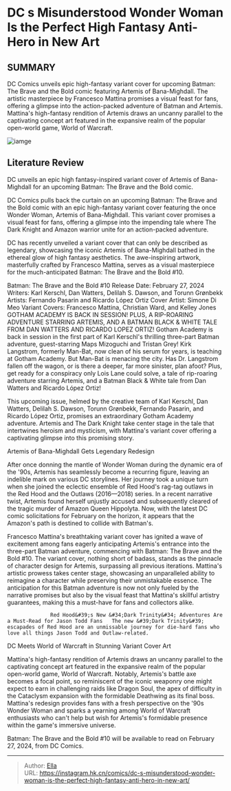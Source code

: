 # DC s Misunderstood Wonder Woman Is the Perfect High Fantasy Anti-Hero in New Art


## SUMMARY 



  DC Comics unveils epic high-fantasy variant cover for upcoming Batman: The Brave and the Bold comic featuring Artemis of Bana-Mighdall.   The artistic masterpiece by Francesco Mattina promises a visual feast for fans, offering a glimpse into the action-packed adventure of Batman and Artemis.   Mattina&#39;s high-fantasy rendition of Artemis draws an uncanny parallel to the captivating concept art featured in the expansive realm of the popular open-world game, World of Warcraft.  

![iamge](https://static1.srcdn.com/wordpress/wp-content/uploads/2023/12/artemis-batman-the-brave-and-the-bold-10-varient-cover-1.jpg)

## Literature Review

DC unveils an epic high fantasy-inspired variant cover of Artemis of Bana-Mighdall for an upcoming Batman: The Brave and the Bold comic.




DC Comics pulls back the curtain on an upcoming Batman: The Brave and the Bold comic with an epic high-fantasy variant cover featuring the once Wonder Woman, Artemis of Bana-Mighdall. This variant cover promises a visual feast for fans, offering a glimpse into the impending tale where The Dark Knight and Amazon warrior unite for an action-packed adventure.




DC has recently unveiled a variant cover that can only be described as legendary, showcasing the iconic Artemis of Bana-Mighdall bathed in the ethereal glow of high fantasy aesthetics. The awe-inspiring artwork, masterfully crafted by Francesco Mattina, serves as a visual masterpiece for the much-anticipated Batman: The Brave and the Bold #10.

 Batman: The Brave and the Bold #10                 Release Date:  February 27, 2024    Writers:  Karl Kerschl, Dan Watters, Delilah S. Dawson, and Torunn Grønbekk    Artists:  Fernando Pasarin and Ricardo López Ortiz    Cover Artist:  Simone Di Meo    Variant Covers:  Francesco Mattina, Christian Ward, and Kelley Jones   GOTHAM ACADEMY IS BACK IN SESSION! PLUS, A RIP-ROARING ADVENTURE STARRING ARTEMIS, AND A BATMAN BLACK &amp; WHITE TALE FROM DAN WATTERS AND RICARDO LOPEZ ORTIZ! Gotham Academy is back in session in the first part of Karl Kerschl&#39;s thrilling three-part Batman adventure, guest-starring Maps Mizoguchi and Tristan Grey! Kirk Langstrom, formerly Man-Bat, now clean of his serum for years, is teaching at Gotham Academy. But Man-Bat is menacing the city. Has Dr. Langstrom fallen off the wagon, or is there a deeper, far more sinister, plan afoot? Plus, get ready for a conspiracy only Lois Lane could solve, a tale of rip-roaring adventure starring Artemis, and a Batman Black &amp; White tale from Dan Watters and Ricardo López Ortiz!   



This upcoming issue, helmed by the creative team of Karl Kerschl, Dan Watters, Delilah S. Dawson, Torunn Grønbekk, Fernando Pasarin, and Ricardo López Ortiz, promises an extraordinary Gotham Academy adventure. Artemis and The Dark Knight take center stage in the tale that intertwines heroism and mysticism, with Mattina&#39;s variant cover offering a captivating glimpse into this promising story.





 Artemis of Bana-Mighdall Gets Legendary Redesign 


          

After once donning the mantle of Wonder Woman during the dynamic era of the &#39;90s, Artemis has seamlessly become a recurring figure, leaving an indelible mark on various DC storylines. Her journey took a unique turn when she joined the eclectic ensemble of Red Hood&#39;s rag-tag outlaws in the Red Hood and the Outlaws (2016—2018) series. In a recent narrative twist, Artemis found herself unjustly accused and subsequently cleared of the tragic murder of Amazon Queen Hippolyta. Now, with the latest DC comic solicitations for February on the horizon, it appears that the Amazon&#39;s path is destined to collide with Batman&#39;s.

Francesco Mattina&#39;s breathtaking variant cover has ignited a wave of excitement among fans eagerly anticipating Artemis&#39;s entrance into the three-part Batman adventure, commencing with Batman: The Brave and the Bold #10. The variant cover, nothing short of badass, stands as the pinnacle of character design for Artemis, surpassing all previous iterations. Mattina&#39;s artistic prowess takes center stage, showcasing an unparalleled ability to reimagine a character while preserving their unmistakable essence. The anticipation for this Batman adventure is now not only fueled by the narrative promises but also by the visual feast that Mattina&#39;s skillful artistry guarantees, making this a must-have for fans and collectors alike.




                  Red Hood&#39;s New &#34;Dark Trinity&#34; Adventures Are a Must-Read for Jason Todd Fans   The new &#39;Dark Trinity&#39; escapades of Red Hood are an unmissable journey for die-hard fans who love all things Jason Todd and Outlaw-related.   



 DC Meets World of Warcraft in Stunning Variant Cover Art 
          

Mattina&#39;s high-fantasy rendition of Artemis draws an uncanny parallel to the captivating concept art featured in the expansive realm of the popular open-world game, World of Warcraft. Notably, Artemis&#39;s battle axe becomes a focal point, so reminiscent of the iconic weaponry one might expect to earn in challenging raids like Dragon Soul, the apex of difficulty in the Cataclysm expansion with the formidable Deathwing as its final boss. Mattina&#39;s redesign provides fans with a fresh perspective on the &#39;90s Wonder Woman and sparks a yearning among World of Warcraft enthusiasts who can&#39;t help but wish for Artemis&#39;s formidable presence within the game&#39;s immersive universe.




Batman: The Brave and the Bold #10 will be available to read on February 27, 2024, from DC Comics.



---

> Author: [Ella](https://instagram.hk.cn/)  
> URL: https://instagram.hk.cn/comics/dc-s-misunderstood-wonder-woman-is-the-perfect-high-fantasy-anti-hero-in-new-art/  

